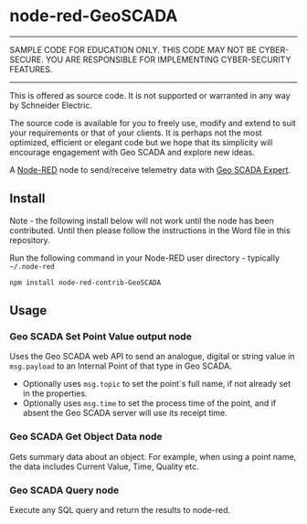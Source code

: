 node-red-GeoSCADA
===================
**********************************************************************
SAMPLE CODE FOR EDUCATION ONLY. THIS CODE MAY NOT BE CYBER-SECURE.
YOU ARE RESPONSIBLE FOR IMPLEMENTING CYBER-SECURITY FEATURES.
**********************************************************************

This is offered as source code. It is not supported or warranted in any 
way by Schneider Electric.

The source code is available for you to freely use, modify and extend to 
suit your requirements or that of your clients. It is perhaps not the 
most optimized, efficient or elegant code but we hope that its simplicity 
will encourage engagement with Geo SCADA and explore new ideas.

A <a href="http://nodered.org" target="_new">Node-RED</a> node to send/receive telemetry data with <a href="http://www.schneider-electric.com/en/product-range-presentation/61264-clearscada/" target="_new">Geo SCADA Expert</a>.

Install
-------

Note - the following install below will not work until the node has been contributed. Until then please follow the instructions in the Word file in this repository.


Run the following command in your Node-RED user directory - typically `~/.node-red`

    npm install node-red-contrib-GeoSCADA


Usage
-----

### Geo SCADA Set Point Value output node

Uses the Geo SCADA web API to send an analogue, digital or string value in `msg.payload` to an Internal Point of that type in Geo SCADA.
* Optionally uses `msg.topic` to set the point`s full name, if not already set in the properties.
* Optionally uses `msg.time` to set the process time of the point, and if absent the Geo SCADA server will use its receipt time.

### Geo SCADA Get Object Data node

Gets summary data about an object. For example, when using a point name, the data includes Current Value, Time, Quality etc.

### Geo SCADA Query node

Execute any SQL query and return the results to node-red.
